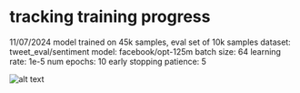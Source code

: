 # tracking training progress

11/07/2024
model trained on 45k samples, eval set of 10k samples
dataset: tweet_eval/sentiment
model: facebook/opt-125m
batch size: 64
learning rate: 1e-5
num epochs: 10
early stopping patience: 5

![alt text](image.png)

